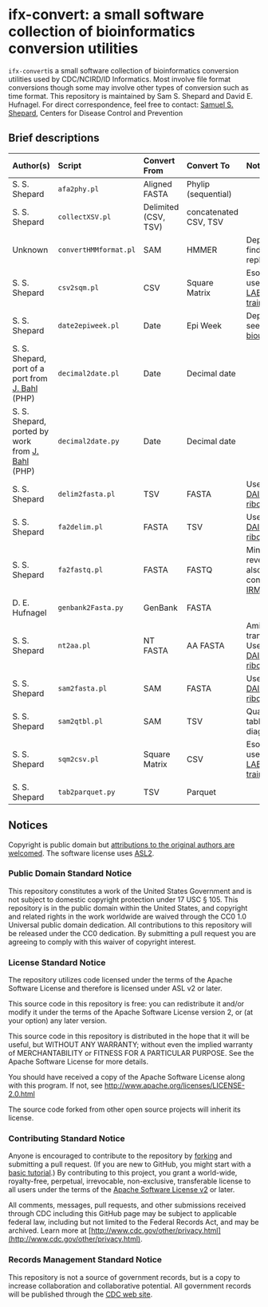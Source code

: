 # ifx-convert: a small software collection of bioinformatics conversion utilities

`ifx-convert`is a small software collection of bioinformatics conversion utilities used by CDC/NCIRD/ID Informatics. Most involve file format conversions though some may involve other types of conversion such as time format. This repository is maintained by Sam S. Shepard and David E. Hufnagel. For direct correspondence, feel free to contact: [Samuel S. Shepard](mailto:vfn4@cdc.gov), Centers for Disease Control and Prevention

## Brief descriptions

| Author(s)                                        | Script                | Convert From         | Convert To            | Notes                                                                                          |
| :----------------------------------------------- | :-------------------- | :------------------- | :-------------------- | :--------------------------------------------------------------------------------------------- |
| S. S. Shepard                                    | `afa2phy.pl`          | Aligned FASTA        | Phylip (sequential)   |                                                                                                |
| S. S. Shepard                                    | `collectXSV.pl`       | Delimited (CSV, TSV) | concatenated CSV, TSV |                                                                                                |
| Unknown                                          | `convertHMMformat.pl` | SAM                  | HMMER                 | Deprecated: find replacement                                                                   |
| S. S. Shepard                                    | `csv2sqm.pl`          | CSV                  | Square Matrix         | Esoteric: used for [LABEL training](https://wonder.cdc.gov/amd/flu/label/)                     |
| S. S. Shepard                                    | `date2epiweek.pl`     | Date                 | Epi Week              | Deprecated: see [UDF bioutils](https://github.com/CDCgov/udf-bioutils)                         |
| S. S. Shepard, port of a port from [J. Bahl](https://publichealth.uga.edu/faculty-member/justin-bahl/) (PHP) | `decimal2date.pl`     | Date                 | Decimal date          |                                                                                                |
| S. S. Shepard, ported by work from [J. Bahl](https://publichealth.uga.edu/faculty-member/justin-bahl/) (PHP) | `decimal2date.py`     | Date                 | Decimal date          |                                                                                                |
| S. S. Shepard                                    | `delim2fasta.pl`      | TSV                  | FASTA                 | Used by [DAIS-ribosome](https://hub.docker.com/r/cdcgov/dais-ribosome)                         |
| S. S. Shepard                                    | `fa2delim.pl`         | FASTA                | TSV                   | Used by [DAIS-ribosome](https://hub.docker.com/r/cdcgov/dais-ribosome)                         |
| S. S. Shepard                                    | `fa2fastq.pl`         | FASTA                | FASTQ                 | Minimal. For reverse, see also fastQ-converter in [IRMA](https://wonder.cdc.gov/amd/flu/irma/) |
| D. E. Hufnagel                                   | `genbank2Fasta.py`    | GenBank              | FASTA                 |                                                                                                |
| S. S. Shepard                                    | `nt2aa.pl`            | NT FASTA             | AA FASTA              | Amino acid translation. Used by [DAIS-ribosome](https://hub.docker.com/r/cdcgov/dais-ribosome) |
| S. S. Shepard                                    | `sam2fasta.pl`        | SAM                  | FASTA                 | Used by [DAIS-ribosome](https://hub.docker.com/r/cdcgov/dais-ribosome)                         |
| S. S. Shepard                                    | `sam2qtbl.pl`         | SAM                  | TSV                   | Quality table for diagnostics                                                                  |
| S. S. Shepard                                    | `sqm2csv.pl`          | Square Matrix        | CSV                   | Esoteric: used for [LABEL training](https://wonder.cdc.gov/amd/flu/label/)                     |
| S. S. Shepard                                    | `tab2parquet.py`      | TSV                  | Parquet               |                                                                                                |

## Notices

Copyright is public domain but [attributions to the original authors are welcomed](CITATION.bib). The software license uses [ASL2](http://www.apache.org/licenses/LICENSE-2.0.html).

### Public Domain Standard Notice

This repository constitutes a work of the United States Government and is not subject to domestic copyright protection under 17 USC § 105. This repository is in the public domain within the United States, and copyright and related rights in the work worldwide are waived through the CC0 1.0 Universal public domain dedication. All contributions to this repository will be released under the CC0 dedication. By submitting a pull request you are agreeing to comply with this waiver of copyright interest.

### License Standard Notice

The repository utilizes code licensed under the terms of the Apache Software
License and therefore is licensed under ASL v2 or later.

This source code in this repository is free: you can redistribute it and/or modify it under
the terms of the Apache Software License version 2, or (at your option) any
later version.

This source code in this repository is distributed in the hope that it will be useful, but WITHOUT ANY
WARRANTY; without even the implied warranty of MERCHANTABILITY or FITNESS FOR A
PARTICULAR PURPOSE. See the Apache Software License for more details.

You should have received a copy of the Apache Software License along with this
program. If not, see <http://www.apache.org/licenses/LICENSE-2.0.html>

The source code forked from other open source projects will inherit its license.

### Contributing Standard Notice

Anyone is encouraged to contribute to the repository by [forking](https://help.github.com/articles/fork-a-repo) and submitting a pull request. (If you are new to GitHub, you might start with a [basic tutorial](https://help.github.com/articles/set-up-git).) By contributing to this project, you grant a world-wide, royalty-free, perpetual, irrevocable, non-exclusive, transferable license to all users under the terms of the [Apache Software License v2](http://www.apache.org/licenses/LICENSE-2.0.html) or later.

All comments, messages, pull requests, and other submissions received through CDC including this GitHub page may be subject to applicable federal law, including but not limited to the Federal Records Act, and may be archived. Learn more at [http://www.cdc.gov/other/privacy.html](http://www.cdc.gov/other/privacy.html).

### Records Management Standard Notice

This repository is not a source of government records, but is a copy to increase collaboration and collaborative potential. All government records will be published through the [CDC web site](http://www.cdc.gov).
